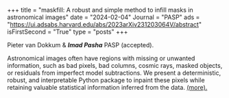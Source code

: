 +++
title = "maskfill: A robust and simple method to infill masks in astronomical images"
date = "2024-02-04"
Journal = "PASP"
ads = "https://ui.adsabs.harvard.edu/abs/2023arXiv231203064V/abstract"
isFirstSecond = "True"
type = "posts"
+++

Pieter van Dokkum & ***Imad Pasha*** PASP (accepted).
<!--more-->
Astronomical images often have regions with missing or unwanted information, such as bad pixels,
bad columns, cosmic rays, masked objects, or residuals from imperfect model subtractions. We present a deterministic, robust, and interpretable Python package to inpaint these pixels while retaining valuable statistical information inferred from the data. [(more).](../../software/maskfill/)